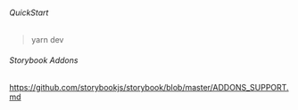 ###### QuickStart
> yarn dev

###### Storybook Addons
https://github.com/storybookjs/storybook/blob/master/ADDONS_SUPPORT.md